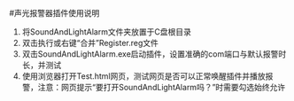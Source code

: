 ﻿#声光报警器插件使用说明

1. 将SoundAndLightAlarm文件夹放置于C盘根目录
2. 双击执行或右键“合并”Register.reg文件
3. 双击SoundAndLightAlarm.exe启动插件，设置准确的com端口与默认报警时长，并测试
4. 使用浏览器打开Test.html网页，测试网页是否可以正常唤醒插件并播放报警，注意：网页提示“要打开SoundAndLightAlarm吗？”时需要勾选始终允许
